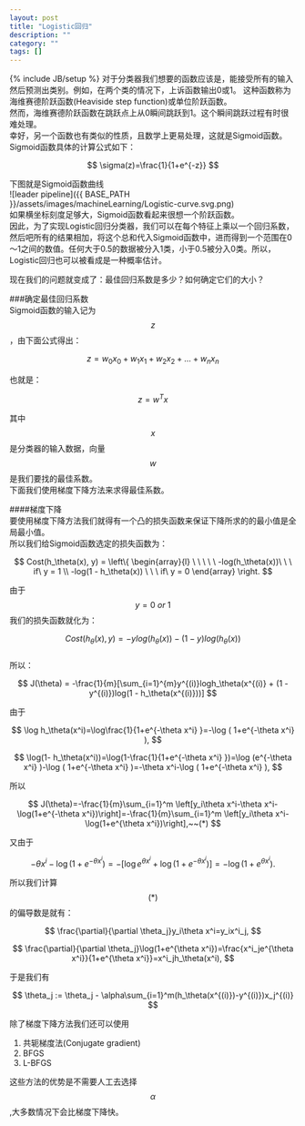 ```yaml
---
layout: post
title: "Logistic回归"
description: ""
category: ""
tags: []
---
```

{% include JB/setup %}
对于分类器我们想要的函数应该是，能接受所有的输入然后预测出类别。例如，在两个类的情况下，上诉函数输出0或1。
这种函数称为 海维赛德阶跃函数(Heaviside step function)或单位阶跃函数。     
然而，海维赛德阶跃函数在跳跃点上从0瞬间跳跃到1。这个瞬间跳跃过程有时很难处理。    
幸好，另一个函数也有类似的性质，且数学上更易处理，这就是Sigmoid函数。    
Sigmoid函数具体的计算公式如下：    

$$ \sigma(z)=\frac{1}{1+e^{-z}} $$    

下图就是Sigmoid函数曲线    
![leader pipeline]({{ BASE_PATH }}/assets/images/machineLearning/Logistic-curve.svg.png)      
如果横坐标刻度足够大，Sigmoid函数看起来很想一个阶跃函数。    
因此，为了实现Logistic回归分类器，我们可以在每个特征上乘以一个回归系数，然后吧所有的结果相加，将这个总和代入Sigmoid函数中，进而得到一个范围在0～1之间的数值。任何大于0.5的数据被分入1类，小于0.5被分入0类。所以，Logistic回归也可以被看成是一种概率估计。    

现在我们的问题就变成了：最佳回归系数是多少？如何确定它们的大小？    


###确定最佳回归系数     
Sigmoid函数的输入记为 $$ z $$ ，由下面公式得出：     

$$ z = w_0x_0 + w_1x_1 + w_2x_2 + \dots + w_nx_n $$    

也就是：

$$ z = w^Tx $$    

其中 $$ x $$ 是分类器的输入数据，向量 $$ w $$ 是我们要找的最佳系数。    
下面我们使用梯度下降方法来求得最佳系数。

####梯度下降     
要使用梯度下降方法我们就得有一个凸的损失函数来保证下降所求的的最小值是全局最小值。      
所以我们给Sigmoid函数选定的损失函数为：     

$$
Cost(h_\theta(x), y) = 
\left\{ 
\begin{array}{l} 
\ \ \ \ \ -log(h_\theta(x))\ \ \ if\ y = 1 \\ 
-log(1 - h_\theta(x)) \ \ \ if\ y = 0 
\end{array} 
\right.
$$

由于 $$ y = 0\ or\ 1 $$我们的损失函数就化为：    

$$ Cost(h_\theta(x), y) = -ylog(h_\theta(x)) - (1 - y)log(h_\theta(x)) $$    
所以：

$$ J(\theta) = -\frac{1}{m}[\sum_{i=1}^{m}y^{(i)}logh_\theta(x^{(i)} + (1 - y^{(i)})log(1 - h_\theta(x^{(i)}))] $$    

由于    

$$  \log h_\theta(x^i)=\log\frac{1}{1+e^{-\theta x^i} }=-\log ( 1+e^{-\theta x^i} ),  $$

$$  \log(1- h_\theta(x^i))=\log(1-\frac{1}{1+e^{-\theta x^i} })=\log (e^{-\theta x^i} )-\log ( 1+e^{-\theta x^i} )=-\theta x^i-\log ( 1+e^{-\theta x^i} ), $$  

所以

$$ J(\theta)=-\frac{1}{m}\sum_{i=1}^m \left[y_i\theta x^i-\theta x^i-\log(1+e^{-\theta x^i})\right]=-\frac{1}{m}\sum_{i=1}^m \left[y_i\theta x^i-\log(1+e^{\theta x^i})\right],~~(*) $$ 

又由于 

$$
-\theta x^i-\log(1+e^{-\theta x^i})=
-\left[ \log e^{\theta x^i}+
\log(1+e^{-\theta x^i} )
\right]=-\log(1+e^{\theta x^i}).
$$

所以我们计算$$ (*) $$ 的偏导数是就有：    

$$ \frac{\partial}{\partial \theta_j}y_i\theta x^i=y_ix^i_j, $$

$$ \frac{\partial}{\partial \theta_j}\log(1+e^{\theta x^i})=\frac{x^i_je^{\theta x^i}}{1+e^{\theta x^i}}=x^i_jh_\theta(x^i), $$


于是我们有    

$$ \theta_j := \theta_j - \alpha\sum_{i=1}^m(h_\theta(x^{(i)})-y^{(i)})x_j^{(i)} $$


除了梯度下降方法我们还可以使用    
1. 共轭梯度法(Conjugate gradient)     
2. BFGS    
3. L-BFGS    

这些方法的优势是不需要人工去选择 $$ \alpha $$ ,大多数情况下会比梯度下降快。
